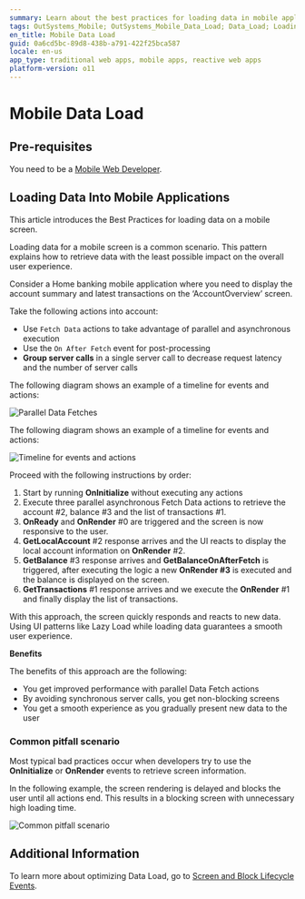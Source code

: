 ```yaml
---
summary: Learn about the best practices for loading data in mobile applications, to guarantee a better experience to your users.
tags: OutSystems_Mobile; OutSystems_Mobile_Data_Load; Data_Load; Loading_Data_on_Mobile_Apps
en_title: Mobile Data Load
guid: 0a6cd5bc-89d8-438b-a791-422f25bca587
locale: en-us
app_type: traditional web apps, mobile apps, reactive web apps
platform-version: o11
---
```


# Mobile Data Load

## Pre-requisites
You need to be a [Mobile Web Developer](https://www.outsystems.com/learn/paths/1/becoming-a-mobile-developer/).

## Loading Data Into Mobile Applications

This article introduces the Best Practices for loading data on a mobile screen.

Loading data for a mobile screen is a common scenario. This pattern explains how to retrieve data with the least possible impact on the overall user experience.

Consider a Home banking mobile application where you need to display the account summary and latest transactions on the ‘AccountOverview’ screen.

Take the following actions into account:

* Use `Fetch Data` actions to take advantage of parallel and asynchronous execution
* Use the `On After Fetch` event for post-processing
* **Group server calls** in a single server call to decrease request latency and the number of server calls

The following diagram shows an example of a timeline for events and actions:

![Parallel Data Fetches](images/data-load/parallel_data_fetches.png?width=750)

The following diagram shows an example of a timeline for events and actions:

![Timeline for events and actions](images/data-load/timeline_events_actions.png?width=850)

Proceed with the following instructions by order:

1. Start by running **OnInitialize** without executing any actions
1. Execute three parallel asynchronous Fetch Data actions to retrieve the account #2, balance #3 and the list of transactions #1.
1. **OnReady** and **OnRender** #0 are triggered and the screen is now responsive to the user.
1. **GetLocalAccount** #2 response arrives and the UI reacts to display the local account information on **OnRender** #2.
1. **GetBalance** #3 response arrives and **GetBalanceOnAfterFetch** is triggered, after executing the logic a new **OnRender #3** is executed and the balance is displayed on the screen.
1. **GetTransactions** #1 response arrives and we execute the **OnRender** #1 and finally display the list of transactions.

With this approach, the screen quickly responds and reacts to new data. Using UI patterns like Lazy Load while loading data guarantees a smooth user experience.

**Benefits**

The benefits of this approach are the following:

* You get improved performance with parallel Data Fetch actions
* By avoiding synchronous server calls, you get non-blocking screens
* You get a smooth experience as you gradually present new data to the user

### Common pitfall scenario

Most typical bad practices occur when developers try to use the **OnInitialize** or **OnRender** events to retrieve screen information.

In the following example, the screen rendering is delayed and blocks the user until all actions end. This results in a blocking screen with unnecessary high loading time.

![Common pitfall scenario](images/data-load/incorrect_approach.png?width=750)

## Additional Information

To learn more about optimizing Data Load, go to [Screen and Block Lifecycle Events](https://success.outsystems.com/Documentation/11/Developing_an_Application/Implement_Application_Logic/Screen_and_Block_Lifecycle_Events).

